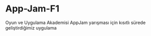 # App-Jam-F1
Oyun ve Uygulama Akademisi AppJam yarışması için kısıtlı sürede geliştirdiğimiz uygulama
